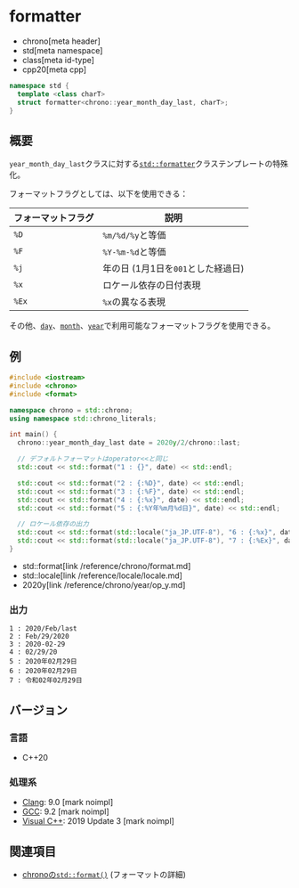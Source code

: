 # formatter
* chrono[meta header]
* std[meta namespace]
* class[meta id-type]
* cpp20[meta cpp]

```cpp
namespace std {
  template <class charT>
  struct formatter<chrono::year_month_day_last, charT>;
}
```

## 概要
`year_month_day_last`クラスに対する[`std::formatter`](/reference/format/formatter.md)クラステンプレートの特殊化。

フォーマットフラグとしては、以下を使用できる：

| フォーマットフラグ | 説明 |
|--------------------|------|
| `%D` | `%m/%d/%y`と等価 |
| `%F` | `%Y-%m-%d`と等価 |
| `%j` | 年の日 (1月1日を`001`とした経過日) |
| `%x` | ロケール依存の日付表現 |
| `%Ex` | `%x`の異なる表現 |

その他、[`day`](/reference/chrono/day/formatter.md)、[`month`](/reference/chrono/month/formatter.md)、[`year`](/reference/chrono/year/formatter.md)で利用可能なフォーマットフラグを使用できる。


## 例
```cpp example
#include <iostream>
#include <chrono>
#include <format>

namespace chrono = std::chrono;
using namespace std::chrono_literals;

int main() {
  chrono::year_month_day_last date = 2020y/2/chrono::last;

  // デフォルトフォーマットはoperator<<と同じ
  std::cout << std::format("1 : {}", date) << std::endl;

  std::cout << std::format("2 : {:%D}", date) << std::endl;
  std::cout << std::format("3 : {:%F}", date) << std::endl;
  std::cout << std::format("4 : {:%x}", date) << std::endl;
  std::cout << std::format("5 : {:%Y年%m月%d日}", date) << std::endl;

  // ロケール依存の出力
  std::cout << std::format(std::locale("ja_JP.UTF-8"), "6 : {:%x}", date) << std::endl;
  std::cout << std::format(std::locale("ja_JP.UTF-8"), "7 : {:%Ex}", date) << std::endl;
}
```
* std::format[link /reference/chrono/format.md]
* std::locale[link /reference/locale/locale.md]
* 2020y[link /reference/chrono/year/op_y.md]

### 出力
```
1 : 2020/Feb/last
2 : Feb/29/2020
3 : 2020-02-29
4 : 02/29/20
5 : 2020年02月29日
6 : 2020年02月29日
7 : 令和02年02月29日
```

## バージョン
### 言語
- C++20

### 処理系
- [Clang](/implementation.md#clang): 9.0 [mark noimpl]
- [GCC](/implementation.md#gcc): 9.2 [mark noimpl]
- [Visual C++](/implementation.md#visual_cpp): 2019 Update 3 [mark noimpl]


## 関連項目
- [chronoの`std::format()`](/reference/chrono/format.md) (フォーマットの詳細)
